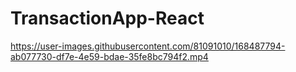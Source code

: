 # TransactionApp-React



https://user-images.githubusercontent.com/81091010/168487794-ab077730-df7e-4e59-bdae-35fe8bc794f2.mp4

